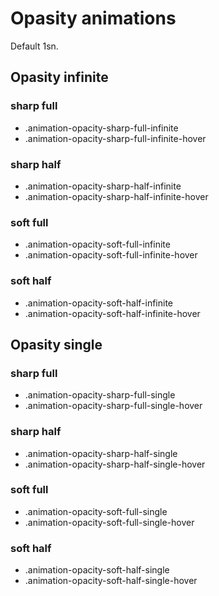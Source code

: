 # Opasity animations

Default 1sn.

## Opasity infinite

### sharp full

- .animation-opacity-sharp-full-infinite
- .animation-opacity-sharp-full-infinite-hover

### sharp half

- .animation-opacity-sharp-half-infinite
- .animation-opacity-sharp-half-infinite-hover

### soft full

- .animation-opacity-soft-full-infinite
- .animation-opacity-soft-full-infinite-hover

### soft half

- .animation-opacity-soft-half-infinite
- .animation-opacity-soft-half-infinite-hover

## Opasity single

### sharp full

- .animation-opacity-sharp-full-single
- .animation-opacity-sharp-full-single-hover

### sharp half

- .animation-opacity-sharp-half-single
- .animation-opacity-sharp-half-single-hover

### soft full

- .animation-opacity-soft-full-single
- .animation-opacity-soft-full-single-hover

### soft half

- .animation-opacity-soft-half-single
- .animation-opacity-soft-half-single-hover

